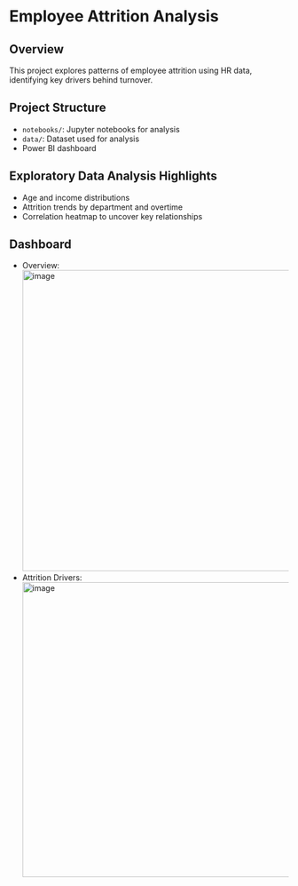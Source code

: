 # Employee Attrition Analysis

## Overview
This project explores patterns of employee attrition using HR data, identifying key drivers behind turnover.

## Project Structure
- `notebooks/`: Jupyter notebooks for analysis
- `data/`: Dataset used for analysis
- Power BI dashboard

## Exploratory Data Analysis Highlights
- Age and income distributions
- Attrition trends by department and overtime
- Correlation heatmap to uncover key relationships

## Dashboard
- Overview:
  <img width="964" height="542" alt="image" src="https://github.com/user-attachments/assets/b6f5fa5b-5918-4934-9af5-5660a96b8c95" />
- Attrition Drivers:
  <img width="945" height="531" alt="image" src="https://github.com/user-attachments/assets/225d4c35-5f1e-4b63-9d18-72bcf12dc403" />



